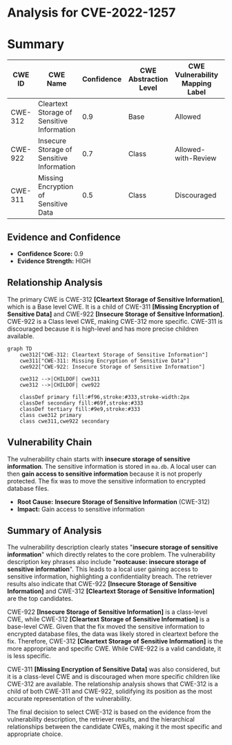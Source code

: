 # Analysis for CVE-2022-1257

# Summary
| CWE ID | CWE Name | Confidence | CWE Abstraction Level | CWE Vulnerability Mapping Label | CWE-Vulnerability Mapping Notes |
|---|---|---|---|---|---|
| CWE-312 | Cleartext Storage of Sensitive Information | 0.9 | Base | Allowed | Primary CWE |
| CWE-922 | Insecure Storage of Sensitive Information | 0.7 | Class | Allowed-with-Review | Secondary Candidate |
| CWE-311 | Missing Encryption of Sensitive Data | 0.5 | Class | Discouraged | Secondary Candidate |

## Evidence and Confidence

*   **Confidence Score:** 0.9
*   **Evidence Strength:** HIGH

## Relationship Analysis
The primary CWE is CWE-312 **[Cleartext Storage of Sensitive Information]**, which is a Base level CWE. It is a child of CWE-311 **[Missing Encryption of Sensitive Data]** and CWE-922 **[Insecure Storage of Sensitive Information]**. CWE-922 is a Class level CWE, making CWE-312 more specific. CWE-311 is discouraged because it is high-level and has more precise children available.

```mermaid
graph TD
    cwe312["CWE-312: Cleartext Storage of Sensitive Information"]
    cwe311["CWE-311: Missing Encryption of Sensitive Data"]
    cwe922["CWE-922: Insecure Storage of Sensitive Information"]
    
    cwe312 -->|CHILDOF| cwe311
    cwe312 -->|CHILDOF| cwe922
    
    classDef primary fill:#f96,stroke:#333,stroke-width:2px
    classDef secondary fill:#69f,stroke:#333
    classDef tertiary fill:#9e9,stroke:#333
    class cwe312 primary
    class cwe311,cwe922 secondary
```

## Vulnerability Chain
The vulnerability chain starts with **insecure storage of sensitive information**. The sensitive information is stored in `ma.db`. A local user can then **gain access to sensitive information** because it is not properly protected. The fix was to move the sensitive information to encrypted database files.
- **Root Cause:** **Insecure Storage of Sensitive Information** (CWE-312)
- **Impact:** Gain access to sensitive information

## Summary of Analysis
The vulnerability description clearly states "**insecure storage of sensitive information**" which directly relates to the core problem. The vulnerability description key phrases also include "**rootcause: insecure storage of sensitive information**". This leads to a local user gaining access to sensitive information, highlighting a confidentiality breach. The retriever results also indicate that CWE-922 **[Insecure Storage of Sensitive Information]** and CWE-312 **[Cleartext Storage of Sensitive Information]** are the top candidates.

CWE-922 **[Insecure Storage of Sensitive Information]** is a class-level CWE, while CWE-312 **[Cleartext Storage of Sensitive Information]** is a base-level CWE. Given that the fix moved the sensitive information to encrypted database files, the data was likely stored in cleartext before the fix. Therefore, CWE-312 **[Cleartext Storage of Sensitive Information]** is the more appropriate and specific CWE. While CWE-922 is a valid candidate, it is less specific.

CWE-311 **[Missing Encryption of Sensitive Data]** was also considered, but it is a class-level CWE and is discouraged when more specific children like CWE-312 are available. The relationship analysis shows that CWE-312 is a child of both CWE-311 and CWE-922, solidifying its position as the most accurate representation of the vulnerability.

The final decision to select CWE-312 is based on the evidence from the vulnerability description, the retriever results, and the hierarchical relationships between the candidate CWEs, making it the most specific and appropriate choice.